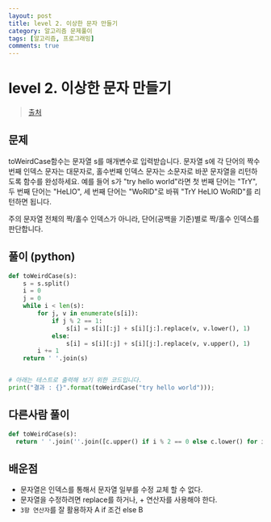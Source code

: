 ```yaml
---
layout: post
title: level 2. 이상한 문자 만들기
category: 알고리즘 문제풀이
tags: [알고리즘, 프로그래밍]
comments: true
---
```

# level 2. 이상한 문자 만들기
> [출처](http://tryhelloworld.co.kr/challenge_codes/115)

## 문제
toWeirdCase함수는 문자열 s를 매개변수로 입력받습니다.
문자열 s에 각 단어의 짝수번째 인덱스 문자는 대문자로, 홀수번째 인덱스 문자는 소문자로 바꾼 문자열을 리턴하도록 함수를 완성하세요.
예를 들어 s가 "try hello world"라면 첫 번째 단어는 "TrY", 두 번째 단어는 "HeLlO", 세 번째 단어는 "WoRlD"로 바꿔 "TrY HeLlO WoRlD"를 리턴하면 됩니다.

주의 문자열 전체의 짝/홀수 인덱스가 아니라, 단어(공백을 기준)별로 짝/홀수 인덱스를 판단합니다.

## 풀이 (python)
```python
def toWeirdCase(s):    
	s = s.split()
	i = 0
	j = 0
	while i < len(s):
		for j, v in enumerate(s[i]):
			if j % 2 == 1:
				s[i] = s[i][:j] + s[i][j:].replace(v, v.lower(), 1)
			else:
				s[i] = s[i][:j] + s[i][j:].replace(v, v.upper(), 1)
		i += 1       
	return ' '.join(s)


# 아래는 테스트로 출력해 보기 위한 코드입니다.
print("결과 : {}".format(toWeirdCase("try hello world")));
```

## 다른사람 풀이
```python
def toWeirdCase(s):    
  return ' '.join(''.join([c.upper() if i % 2 == 0 else c.lower() for i, c in enumerate(w)]) for w in s.split())
```

## 배운점
- 문자열은 인덱스를 통해서 문자열 일부를 수정 교체 할 수 없다.
- 문자열을 수정하려면 replace를 하거나, + 연산자를 사용해야 한다.
- `3항 연산자`를 잘 활용하자 A if 조건 else B
